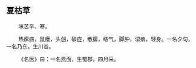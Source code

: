 ## 夏枯草
<p>&emsp;&emsp;
味苦辛、寒。
</p>
<p>&emsp;&emsp;
热瘰疬，鼠瘘，头创，破症，散瘿，结气，脚肿，湿痹，轻身。一名夕句，一名乃东。生川谷。
</p>
<p>&emsp;&emsp;
《名医》曰：一名燕面，生蜀郡，四月采。
</p>